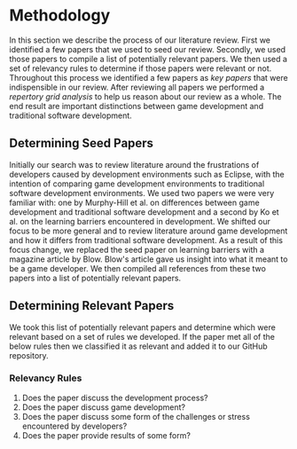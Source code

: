 # Methodology

In this section we describe the process of our literature review.
First we identified a few papers that we used to seed our review.
Secondly, we used those papers to compile a list of potentially relevant papers.
We then used a set of relevancy rules to determine if those papers were relevant or not.
Throughout this process we identified a few papers as *key papers* that were indispensible in our review.
After reviewing all papers we performed a *repertory grid analysis* to help us reason about our review as a whole.
The end result are important distinctions between game development and traditional software development.

## Determining Seed Papers
Initially our search was to review literature around the frustrations of developers caused by development environments such as Eclipse, with the intention of comparing game development environments to traditional software development environments.
We used two papers we were very familiar with: one by Murphy-Hill et al. on differences between game development and traditional software development and a second by Ko et al. on the learning barriers encountered in development. 
We shifted our focus to be more general and to review literature around game development and how it differs from traditional software development.
As a result of this focus change, we replaced the seed paper on learning barriers with a magazine article by Blow. Blow's article gave us insight into what it meant to be a game developer.
We then compiled all references from these two papers into a list of potentially relevant papers.

## Determining Relevant Papers
We took this list of potentially relevant papers and determine which were relevant based on a set of rules we developed.
If the paper met all of the below rules then we classified it as relevant and added it to our GitHub repository.

### Relevancy Rules
1. Does the paper discuss the development process?
2. Does the paper discuss game development?
3. Does the paper discuss some form of the challenges or stress encountered by developers?
4. Does the paper provide results of some form?